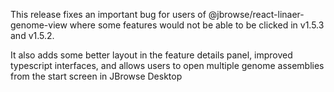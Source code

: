 This release fixes an important bug for users of
@jbrowse/react-linaer-genome-view where some features would not be able to be
clicked in v1.5.3 and v1.5.2.

It also adds some better layout in the feature details panel, improved
typescript interfaces, and allows users to open multiple genome assemblies from
the start screen in JBrowse Desktop
